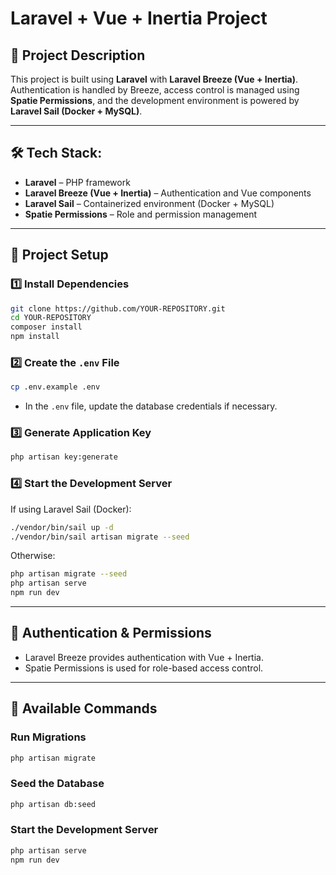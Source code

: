# Laravel + Vue + Inertia Project

## 📌 Project Description

This project is built using **Laravel** with **Laravel Breeze (Vue + Inertia)**.  
Authentication is handled by Breeze, access control is managed using **Spatie Permissions**, and the development environment is powered by **Laravel Sail (Docker + MySQL)**.

---

## 🛠 Tech Stack:

-   **Laravel** – PHP framework
-   **Laravel Breeze (Vue + Inertia)** – Authentication and Vue components
-   **Laravel Sail** – Containerized environment (Docker + MySQL)
-   **Spatie Permissions** – Role and permission management

---

## 🚀 Project Setup

### 1️⃣ Install Dependencies

```bash
git clone https://github.com/YOUR-REPOSITORY.git
cd YOUR-REPOSITORY
composer install
npm install
```

### 2️⃣ Create the `.env` File

```bash
cp .env.example .env
```

-   In the `.env` file, update the database credentials if necessary.

### 3️⃣ Generate Application Key

```bash
php artisan key:generate
```

### 4️⃣ Start the Development Server

If using Laravel Sail (Docker):

```bash
./vendor/bin/sail up -d
./vendor/bin/sail artisan migrate --seed
```

Otherwise:

```bash
php artisan migrate --seed
php artisan serve
npm run dev
```

---

## 🔐 Authentication & Permissions

-   Laravel Breeze provides authentication with Vue + Inertia.
-   Spatie Permissions is used for role-based access control.

---

## 📌 Available Commands

### Run Migrations

```bash
php artisan migrate
```

### Seed the Database

```bash
php artisan db:seed
```



### Start the Development Server

```bash
php artisan serve
npm run dev
```



